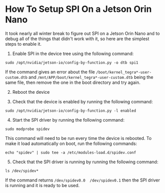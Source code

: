 # How To Setup SPI On a Jetson Orin Nano

It took nearly all winter break to figure out SPI on a Jetson Orin Nano and to
debug all of the things that didn't work with it, so here are the simplest steps
to enable it.

1. Enable SPI in the device tree using the following command:

```
sudo /opt/nvidia/jetson-io/config-by-function.py -o dtb spi1
```

If the command gives an error about the file `/boot/kernel_tegra*-user-custom.dtb` and `/mnt/APP/boot/kernel_tegra*-user-custom.dtb` being the same file, then remove the one in the boot directory and try again.

2. Reboot the device

3. Check that the device is enabled by running the following command:

```
sudo /opt/nvidia/jetson-io/config-by-function.py -l enabled
```

4. Start the SPI driver by running the following command:

```
sudo modprobe spidev
```

This command will need to be run every time the device is rebooted. To make it load automatically on boot, run the following commands:

```
echo "spidev" | sudo tee -a /etc/modules-load.d/spidev.conf
```


5. Check that the SPI driver is running by running the following command:

```
ls /dev/spidev*
```
If the command returns `/dev/spidev0.0  /dev/spidev0.1` then the SPI driver is running and it is ready to be used.
